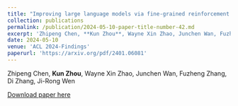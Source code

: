 ```yaml
---
title: "Improving large language models via fine-grained reinforcement learning with minimum editing constraint"
collection: publications
permalink: /publication/2024-05-10-paper-title-number-42.md
excerpt: 'Zhipeng Chen, **Kun Zhou**, Wayne Xin Zhao, Junchen Wan, Fuzheng Zhang, Di Zhang, Ji-Rong Wen'
date: 2024-05-10
venue: 'ACL 2024-Findings'
paperurl: 'https://arxiv.org/pdf/2401.06081'
---
```

Zhipeng Chen, **Kun Zhou**, Wayne Xin Zhao, Junchen Wan, Fuzheng Zhang, Di Zhang, Ji-Rong Wen

[Download paper here](https://arxiv.org/pdf/2401.06081)
